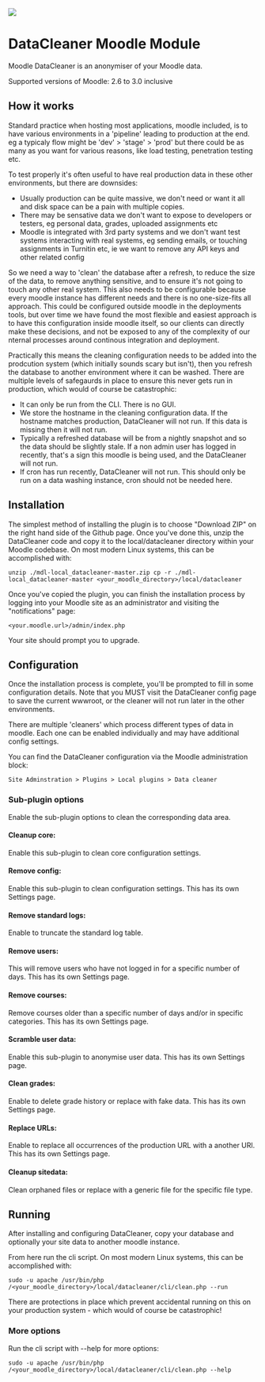 <a href="https://travis-ci.org/brendanheywood/moodle-local_datacleaner">
<img src="https://travis-ci.org/brendanheywood/moodle-local_datacleaner.svg?branch=master">
</a>

# DataCleaner Moodle Module

Moodle DataCleaner is an anonymiser of your Moodle data.

Supported versions of Moodle: 2.6 to 3.0 inclusive

## How it works

Standard practice when hosting most applications, moodle included, is to have
various environments in a 'pipeline' leading to production at the end. eg a
typicaly flow might be 'dev' > 'stage' > 'prod' but there could be as many as
you want for various reasons, like load testing, penetration testing etc.

To test properly it's often useful to have real production data in these other
environments, but there are downsides:

* Usually production can be quite massive, we don't need or want it all and
  disk space can be a pain with multiple copies.
* There may be sensative data we don't want to expose to developers or
  testers, eg personal data, grades, uploaded assignments etc
* Moodle is integrated with 3rd party systems and we don't want test systems
  interacting with real systems, eg sending emails, or touching assignments in
  Turnitin etc, ie we want to remove any API keys and other related config

So we need a way to 'clean' the database after a refresh, to reduce the size of
the data, to remove anything sensitive, and to ensure it's not going to touch
any other real system. This also needs to be configurable because every moodle
instance has different needs and there is no one-size-fits all approach. This
could be configured outside moodle in the deployments tools, but over time we
have found the most flexible and easiest approach is to have this configuration
inside moodle itself, so our clients can directly make these decisions, and not
be exposed to any of the complexity of our nternal processes around continous
integration and deployment.

Practically this means the cleaning configuration needs to be added into the
prodcution system (which initially sounds scary but isn't), then you refresh
the database to another environment where it can be washed. There are multiple
levels of safegaurds in place to ensure this never gets run in production,
which would of course be catastrophic:

* It can only be run from the CLI. There is no GUI.
* We store the hostname in the cleaning configuration data. If the hostname
  matches production, DataCleaner will not run. If this data is missing then
  it will not run.
* Typically a refreshed database will be from a nightly snapshot and so the
  data should be slightly stale. If a non admin user has logged in recently,
  that's a sign this moodle is being used, and the DataCleaner will not run.
* If cron has run recently, DataCleaner will not run. This should only be run
  on a data washing instance, cron should not be needed here.

## Installation

The simplest method of installing the plugin is to choose "Download ZIP" on the
right hand side of the Github page. Once you've done this, unzip the
DataCleaner code and copy it to the local/datacleaner directory within your
Moodle codebase. On most modern Linux systems, this can be accomplished with:

`unzip ./mdl-local_datacleaner-master.zip
cp -r ./mdl-local_datacleaner-master <your_moodle_directory>/local/datacleaner`

Once you've copied the plugin, you can finish the installation process by
logging into your Moodle site as an administrator and visiting the
"notifications" page:

`<your.moodle.url>/admin/index.php`

Your site should prompt you to upgrade.

## Configuration

Once the installation process is complete, you'll be prompted to fill in some
configuration details. Note that you MUST visit the DataCleaner config page to
save the current wwwroot, or the cleaner will not run later in the other
environments.

There are multiple 'cleaners' which process different types of data in moodle.
Each one can be enabled individually and may have additional config settings.

You can find the DataCleaner configuration via the Moodle administration block:

`Site Adminstration > Plugins > Local plugins > Data cleaner`

### Sub-plugin options

Enable the sub-plugin options to clean the corresponding data area.

#### Cleanup core:

Enable this sub-plugin to clean core configuration settings.

#### Remove config:

Enable this sub-plugin to clean configuration settings. This has its own Settings page.

#### Remove standard logs:

Enable to truncate the standard log table.

#### Remove users:

This will remove users who have not logged in for a specific number of days. This has its own Settings page.

#### Remove courses:

Remove courses older than a specific number of days and/or in specific categories. This has its own Settings page.

#### Scramble user data:

Enable this sub-plugin to anonymise user data. This has its own Settings page.

#### Clean grades:

Enable to delete grade history or replace with fake data. This has its own Settings page.

#### Replace URLs:

Enable to replace all occurrences of the production URL with a another URl. This has its own Settings page.

#### Cleanup sitedata:

Clean orphaned files or replace with a generic file for the specific file type.

## Running

After installing and configuring DataCleaner, copy your database and optionally your site data to another moodle instance.

From here run the cli script. On most modern Linux systems, this can be accomplished with:

`sudo -u apache /usr/bin/php /<your_moodle_directory>/local/datacleaner/cli/clean.php --run`

There are protections in place which prevent accidental running on this on your production system - which would of course be catastrophic!

### More options

Run the cli script with --help for more options:

`sudo -u apache /usr/bin/php /<your_moodle_directory>/local/datacleaner/cli/clean.php --help`

